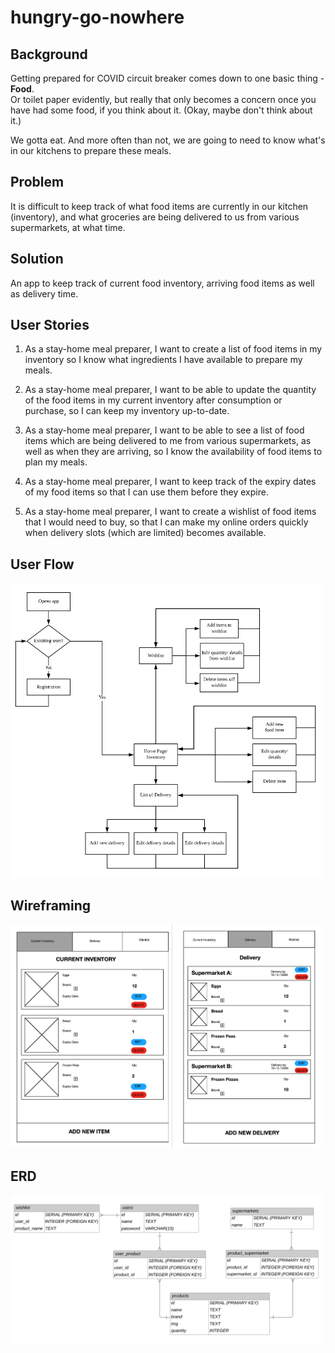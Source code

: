 # hungry-go-nowhere

## Background
Getting prepared for COVID circuit breaker comes down to one basic thing - <strong>Food</strong>.<br/>
Or toilet paper evidently, but really that only becomes a concern once you have had some food, if you think about it.
(Okay, maybe don't think about it.)

We gotta eat. And more often than not, we are going to need to know what's in our kitchens to prepare these meals.

## Problem
It is difficult to keep track of what food items are currently in our kitchen (inventory), and what groceries are being delivered to us from various supermarkets, at what time.

## Solution
An app to keep track of current food inventory, arriving food items as well as delivery time.

## User Stories
1. As a stay-home meal preparer, I want to create a list of food items in my inventory so I know what ingredients I have available to prepare my meals.

2. As a stay-home meal preparer, I want to be able to update the quantity of the food items in my current inventory after consumption or purchase, so I can keep my inventory up-to-date.

3. As a stay-home meal preparer, I want to be able to see a list of food items which are being delivered to me from various supermarkets, as well as when they are arriving, so I know the availability of food items to plan my meals.

4. As a stay-home meal preparer, I want to keep track of the expiry dates of my food items so that I can use them before they expire.

5. As a stay-home meal preparer, I want to create a wishlist of food items that I would need to buy, so that I can make my online orders quickly when delivery slots (which are limited) becomes available.

## User Flow
<img src="user_flow.png" width="500" />

## Wireframing
<img src="wireframe.png" width="500" />

## ERD
<img src="erd.png" width="500" />
